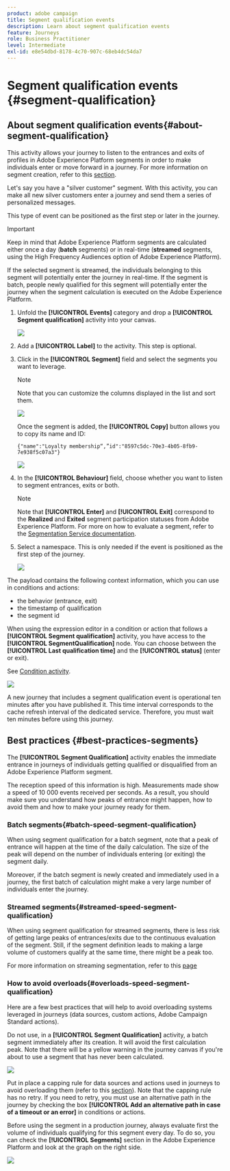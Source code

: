 ```yaml
---
product: adobe campaign
title: Segment qualification events
description: Learn about segment qualification events
feature: Journeys
role: Business Practitioner
level: Intermediate
exl-id: e8e54dbd-8178-4c70-907c-68eb4dc54da7
---
```

# Segment qualification events {#segment-qualification}

## About segment qualification events{#about-segment-qualification}

This activity allows your journey to listen to the entrances and exits of profiles in Adobe Experience Platform segments in order to make individuals enter or move forward in a journey. For more information on segment creation, refer to this [section](../segment/about-segments.md).

Let's say you have a "silver customer" segment. With this activity, you can make all new silver customers enter a journey and send them a series of personalized messages.

This type of event can be positioned as the first step or later in the journey.

>[!IMPORTANT]
>
>Keep in mind that Adobe Experience Platform segments are calculated either once a day (**batch** segments) or in real-time (**streamed** segments, using the High Frequency Audiences option of Adobe Experience Platform).
>
>If the selected segment is streamed, the individuals belonging to this segment will potentially enter the journey in real-time. If the segment is batch, people newly qualified for this segment will potentially enter the journey when the segment calculation is executed on the Adobe Experience Platform.


1. Unfold the **[!UICONTROL Events]** category and drop a **[!UICONTROL Segment qualification]** activity into your canvas.

   ![](../assets/segment5.png)

1. Add a **[!UICONTROL Label]** to the activity. This step is optional.

1. Click in the **[!UICONTROL Segment]** field and select the segments you want to leverage.

   >[!NOTE]
   >
   >Note that you can customize the columns displayed in the list and sort them.

   ![](../assets/segment6.png)

   Once the segment is added, the **[!UICONTROL Copy]** button allows you to copy its name and ID:

   `{"name":"Loyalty membership“,”id":"8597c5dc-70e3-4b05-8fb9-7e938f5c07a3"}`

   ![](../assets/segment-copy.png)

1. In the **[!UICONTROL Behaviour]** field, choose whether you want to listen to segment entrances, exits or both.

   >[!NOTE]
   >
   >Note that **[!UICONTROL Enter]** and **[!UICONTROL Exit]** correspond to the **Realized** and **Exited** segment participation statuses from Adobe Experience Platform. For more on how to evaluate a segment, refer to the [Segmentation Service documentation](https://experienceleague.adobe.com/docs/experience-platform/segmentation/tutorials/evaluate-a-segment.html?lang=en#interpret-segment-results). 

1. Select a namespace. This is only needed if the event is positioned as the first step of the journey.

   ![](../assets/segment7.png)

The payload contains the following context information, which you can use in conditions and actions:

* the behavior (entrance, exit)
* the timestamp of qualification
* the segment id

When using the expression editor in a condition or action that follows a **[!UICONTROL Segment qualification]** activity, you have access to the **[!UICONTROL SegmentQualification]** node. You can choose between the **[!UICONTROL Last qualification time]** and the **[!UICONTROL status]** (enter or exit).

See [Condition activity](../building-journeys/condition-activity.md#about_condition).

![](../assets/segment8.png)

A new journey that includes a segment qualification event is operational ten minutes after you have published it. This time interval corresponds to the cache refresh interval of the dedicated service. Therefore, you must wait ten minutes before using this journey.

## Best practices {#best-practices-segments}

The **[!UICONTROL Segment Qualification]** activity enables the immediate entrance in journeys of individuals getting qualified or disqualified from an Adobe Experience Platform segment.

The reception speed of this information is high. Measurements made show a speed of 10 000 events received per seconds. As a result, you should make sure you understand how peaks of entrance might happen, how to avoid them and how to make your journey ready for them.

### Batch segments{#batch-speed-segment-qualification}

When using segment qualification for a batch segment, note that a peak of entrance will happen at the time of the daily calculation. The size of the peak will depend on the number of individuals entering (or exiting) the segment daily.

Moreover, if the batch segment is newly created and immediately used in a journey, the first batch of calculation might make a very large number of individuals enter the journey.

### Streamed segments{#streamed-speed-segment-qualification}

When using segment qualification for streamed segments, there is less risk of getting large peaks of entrances/exits due to the continuous evaluation of the segment. Still, if the segment definition leads to making a large volume of customers qualify at the same time, there might be a peak too. 

For more information on streaming segmentation, refer to this [page](https://experienceleague.adobe.com/docs/experience-platform/segmentation/api/streaming-segmentation.html#api)

### How to avoid overloads{#overloads-speed-segment-qualification}

Here are a few best practices that will help to avoid overloading systems leveraged in journeys (data sources, custom actions, Adobe Campaign Standard actions).

Do not use, in a **[!UICONTROL Segment Qualification]** activity, a batch segment immediately after its creation. It will avoid the first calculation peak. Note that there will be a yellow warning in the journey canvas if you're about to use a segment that has never been calculated.

![](../assets/segment-error.png)

Put in place a capping rule for data sources and actions used in journeys to avoid overloading them (refer to this [section](../api/capping.md)). Note that the capping rule has no retry. If you need to retry, you must use an alternative path in the journey by checking the box **[!UICONTROL Add an alternative path in case of a timeout or an error]** in conditions or actions.

Before using the segment in a production journey, always evaluate first the volume of individuals qualifying for this segment every day. To do so, you can check the **[!UICONTROL Segments]** section in the Adobe Experience Platform and look at the graph on the right side.

![](../assets/segment-overload.png)

